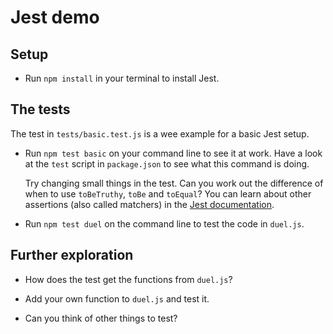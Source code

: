# Jest demo

## Setup

* Run `npm install` in your terminal to install Jest.

## The tests

The test in `tests/basic.test.js` is a wee example for a basic Jest setup.

* Run `npm test basic` on your command line to see it at work. Have a look at the `test` script in `package.json` to see what this command is doing.

  Try changing small things in the test. Can you work out the difference of when to use `toBeTruthy`, `toBe` and `toEqual`? You can learn about other assertions (also called matchers) in the [Jest documentation](https://facebook.github.io/jest/docs/en/using-matchers.html#content).

* Run `npm test duel` on the command line to test the code in `duel.js`.


## Further exploration

* How does the test get the functions from `duel.js`?

* Add your own function to `duel.js` and test it.

* Can you think of other things to test?


